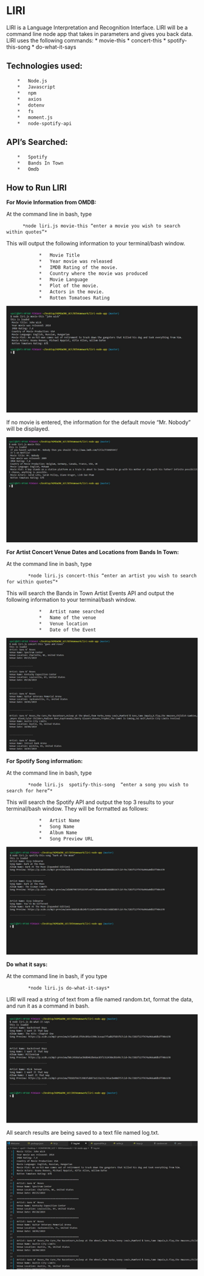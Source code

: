 # LIRI


LIRI is a Language Interpretation and Recognition Interface. LIRI will be a command line node app that takes in parameters and gives you back data. LIRI uses the following commands:
        *	movie-this
        *	concert-this
        *	spotify-this-song
        *	do-what-it-says

## Technologies used:
        *	Node.js
        *	Javascript
        *	npm
        *	axios
        *	dotenv
        *	fs
        *	moment.js
        *	node-spotify-api

## API’s Searched:
        *	Spotify
        *	Bands In Town
        *	Omdb

## How to Run LIRI

**For Movie Information from OMDB:**

 At the command line in bash, type
	 
          *node liri.js movie-this “enter a movie you wish to search within quotes”*
        
 This will output the following information to your terminal/bash window. 
 
                *	Movie Title
                *	Year movie was released
                *	IMDB Rating of the movie.
                *	Country where the movie was produced
                *	Movie Language
                *	Plot of the movie.
                *	Actors in the movie.
                *	Rotten Tomatoes Rating
                
               
![movie info](/images/movie.JPG)




If no movie is entered, the information for the default movie “Mr. Nobody” will be displayed.
 

![no movie info](/images/nomovie.JPG)

**For Artist Concert Venue Dates and Locations from Bands In Town:**

At the command line in bash, type

	        *node liri.js concert-this “enter an artist you wish to search for within quotes”*
  
This will search the Bands in Town Artist Events API and output the following information to your terminal/bash window. 

                *	Artist name searched
                *	Name of the venue
                *	Venue location
                *	Date of the Event 
 
![concert info](/images/concert.JPG)

**For Spotify Song information:**

At the command line in bash, type

	        *node liri.js  spotify-this-song  “enter a song you wish to search for here”*
  
This will search the Spotify API and output the top 3 results to your terminal/bash window.  They will be formatted as follows:

                *	Artist Name
                *	Song Name
                *	Album Name
                *	Song Preview URL

![spotify info](/images/spotify.JPG)


**Do what it says:**

At the command line in bash, if you type

	        *node liri.js do-what-it-says*
  
LIRI will read a string of text from a file named random.txt, format the data, and run it as a command in bash. 
 
![do what it says](/images/dowhat.JPG)


All search results are being saved to a text file named log.txt.
 
![log info](/images/log.JPG)
